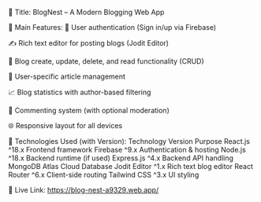 📌 Title:
BlogNest – A Modern Blogging Web App

🌟 Main Features:
🔐 User authentication (Sign in/up via Firebase)

✍️ Rich text editor for posting blogs (Jodit Editor)

📄 Blog create, update, delete, and read functionality (CRUD)

👤 User-specific article management

📈 Blog statistics with author-based filtering

💬 Commenting system (with optional moderation)

🌐 Responsive layout for all devices

🧰 Technologies Used (with Version):
Technology	Version	Purpose
React.js	^18.x	Frontend framework
Firebase	^9.x	Authentication & hosting
Node.js	^18.x	Backend runtime (if used)
Express.js	^4.x	Backend API handling
MongoDB	Atlas Cloud	Database
Jodit Editor	^1.x	Rich text blog editor
React Router	^6.x	Client-side routing
Tailwind CSS	^3.x	UI styling

🔗 Live Link:
https://blog-nest-a9329.web.app/
